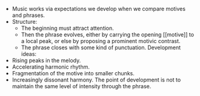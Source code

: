 - Music works via expectations we develop when we compare motives and phrases. 
- Structure:
	- The beginning must attract attention.
	- Then the phrase evolves, either by carrying the opening [[motive]] to a local peak, or else by proposing a prominent motivic contrast.
	- The phrase closes with some kind of punctuation.
Development ideas:
- Rising peaks in the melody.
- Accelerating harmonic rhythm.
- Fragmentation of the motive into smaller chunks.
- Increasingly dissonant harmony.
The point of development is not to maintain the same level of intensity through the phrase.

